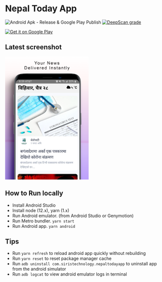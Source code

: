 # Nepal Today App

![Android Apk - Release & Google Play Publish](https://github.com/siristechnology/nepaltoday-app/workflows/Android%20Apk%20-%20Release%20&%20Google%20Play%20Publish/badge.svg)
[![DeepScan grade](https://deepscan.io/api/teams/5348/projects/7146/branches/66889/badge/grade.svg)](https://deepscan.io/dashboard#view=project&tid=5348&pid=7146&bid=66889)

<a href='https://play.google.com/store/apps/details?id=com.siristechnology.nepaltodayapp&pcampaignid=pcampaignidMKT-Other-global-all-co-prtnr-py-PartBadge-Mar2515-1' target='_blank'><img alt='Get it on Google Play' src='https://play.google.com/intl/en_us/badges/static/images/badges/en_badge_web_generic.png' height="80"/></a>

## Latest screenshot

<img src="assets/images/screenshot-2.png" alt="drawing" height="400" />

## How to Run locally
-   Install Android Studio
-   Install node (12.x), yarn (1.x)
-   Run Android emulator. (from Android Studio or Genymotion)
-   Run Metro bundler. `yarn start`
-   Run Android app. `yarn android`

## Tips
-   Run `yarn refresh` to reload android app quickly without rebuilding
-   Run `yarn reset` to reset package manager cache
-   Run `adb uninstall com.siristechnology.nepaltodayapp` to uninstall app from the android simulator
-   Run `adb logcat` to view android emulator logs in terminal
